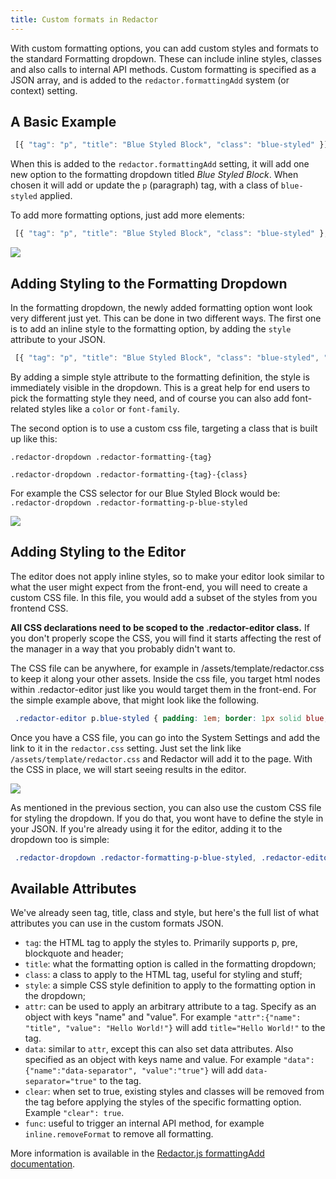 ```yaml
---
title: Custom formats in Redactor
---
```


With custom formatting options, you can add custom styles and formats to the standard Formatting dropdown. These can include inline styles, classes and also calls to internal API methods. Custom formatting is specified as a JSON array, and is added to the `redactor.formattingAdd` system (or context) setting.

## A Basic Example


```` javascript   
 [{ "tag": "p", "title": "Blue Styled Block", "class": "blue-styled" }]   
````
 When this is added to the `redactor.formattingAdd` setting, it will add one new option to the formatting dropdown titled _Blue Styled Block_. When chosen it will add or update the `p` (paragraph) tag, with a class of `blue-styled` applied.

To add more formatting options, just add more elements:


```` javascript   
 [{ "tag": "p", "title": "Blue Styled Block", "class": "blue-styled" },{ "tag": "p", "title": "Red Styled Block", "class": "red-styled" }]   
````


 [ ![](https://assets.modmore.com/uploads/2015/07/redactor_formatting_bsb.png)](https://assets.modmore.com/uploads/2015/07/redactor_formatting_bsb.png)

 

 

## Adding Styling to the Formatting Dropdown

In the formatting dropdown, the newly added formatting option wont look very different just yet. This can be done in two different ways. The first one is to add an inline style to the formatting option, by adding the `style` attribute to your JSON.


```` javascript   
 [{ "tag": "p", "title": "Blue Styled Block", "class": "blue-styled", "style": "padding: 1em; background: lightblue;" }]   
````
By adding a simple style attribute to the formatting definition, the style is immediately visible in the dropdown. This is a great help for end users to pick the formatting style they need, and of course you can also add font-related styles like a `color` or `font-family`.

The second option is to use a custom css file, targeting a class that is built up like this:

`.redactor-dropdown .redactor-formatting-{tag}`

`.redactor-dropdown .redactor-formatting-{tag}-{class}`

For example the CSS selector for our Blue Styled Block would be: `.redactor-dropdown .redactor-formatting-p-blue-styled`

 

 [ ![](https://assets.modmore.com/uploads/2015/07/redactor_formatting_style_dropdown.png)](https://assets.modmore.com/uploads/2015/07/redactor_formatting_style_dropdown.png)

 

 

## Adding Styling to the Editor

The editor does not apply inline styles, so to make your editor look similar to what the user might expect from the front-end, you will need to create a custom CSS file. In this file, you would add a subset of the styles from you frontend CSS.

**All CSS declarations need to be scoped to the .redactor-editor class.** If you don't properly scope the CSS, you will find it starts affecting the rest of the manager in a way that you probably didn't want to.

The CSS file can be anywhere, for example in /assets/template/redactor.css to keep it along your other assets. Inside the css file, you target html nodes within .redactor-editor just like you would target them in the front-end. For the simple example above, that might look like the following.


```` css   
 .redactor-editor p.blue-styled { padding: 1em; border: 1px solid blue; background: lightblue; }   
````
Once you have a CSS file, you can go into the System Settings and add the link to it in the `redactor.css` setting. Just set the link like `/assets/template/redactor.css` and Redactor will add it to the page. With the CSS in place, we will start seeing results in the editor.

 

 [ ![](https://assets.modmore.com/uploads/2015/07/redactor_formatting_style_editor.png)](https://assets.modmore.com/uploads/2015/07/redactor_formatting_style_editor.png)

 

 

As mentioned in the previous section, you can also use the custom CSS file for styling the dropdown. If you do that, you wont have to define the style in your JSON. If you're already using it for the editor, adding it to the dropdown too is simple:


```` css   
 .redactor-dropdown .redactor-formatting-p-blue-styled, .redactor-editor p.blue-styled { padding: 1em; border: 1px solid blue; background: lightblue; }   
````
## Available Attributes

We've already seen tag, title, class and style, but here's the full list of what attributes you can use in the custom formats JSON.

- `tag`: the HTML tag to apply the styles to. Primarily supports p, pre, blockquote and header;
- `title`: what the formatting option is called in the formatting dropdown;
- `class`: a class to apply to the HTML tag, useful for styling and stuff;
- `style`: a simple CSS style definition to apply to the formatting option in the dropdown;
- `attr`: can be used to apply an arbitrary attribute to a tag. Specify as an object with keys "name" and "value". For example `"attr":{"name": "title", "value": "Hello World!"}` will add `title="Hello World!"` to the tag.
- `data`: similar to `attr`, except this can also set data attributes. Also specified as an object with keys name and value. For example `"data":{"name":"data-separator", "value":"true"}` will add `data-separator="true"` to the tag.
- `clear`: when set to true, existing styles and classes will be removed from the tag before applying the styles of the specific formatting option. Example `"clear": true`.
- `func`: useful to trigger an internal API method, for example `inline.removeFormat` to remove all formatting.

More information is available in the [Redactor.js formattingAdd documentation](http://imperavi.com/redactor/docs/settings/formatting/#setting-formattingAdd).
